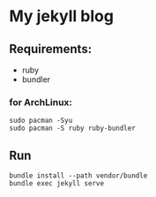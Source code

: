 # My jekyll blog

## Requirements:

- ruby
- bundler

### for ArchLinux:

```shell
sudo pacman -Syu
sudo pacman -S ruby ruby-bundler
```

## Run

```shell
bundle install --path vendor/bundle
bundle exec jekyll serve
```

